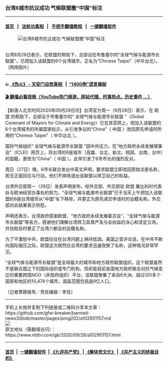 ### 台湾6城市抗议成功 气候联盟撤“中国”标注
------------------------

#### [首页](https://github.com/gfw-breaker/banned-news3/blob/master/README.md) &nbsp;&nbsp;|&nbsp;&nbsp; [法轮功真相](https://github.com/begood0513/basic/blob/master/README.md)  &nbsp;&nbsp;|&nbsp;&nbsp; [手把手翻墙教程](https://github.com/gfw-breaker/guides/wiki)  &nbsp;&nbsp;|&nbsp;&nbsp; [一键翻墙软件](https://github.com/gfw-breaker/nogfw/blob/master/README.md)  



<div><div class="featured_image">
 <figure>
  <img alt="台湾6城市抗议成功 气候联盟撤“中国”标注" src="https://i.ntdtv.com/assets/uploads/2020/09/taiwan.jpg"/>
 </figure><br/>
 <span class="caption">
  台湾9月28日表示，在欧盟的帮助下，总部设在布鲁塞尔的“全球气候与能源市长联盟”，已把加入该联盟的6个台湾城市，正名为“Chinese Taipei”（中华台北）。（网络图片）
 </span>
</div>
</div><hr/>

#### 💥 [《伪火》 - 天安门自焚真相 ](http://158.247.195.190:10000/videos/blog/weihuo.html)&nbsp; |&nbsp; [“1400例”谎言揭秘  ](http://158.247.195.190:10000/videos/blog/jiexi1400.html)

#### [ 🎬  翻墙必看视频（YouTube热门频道、网站代理、时事热点、历史事件 ...）](https://github.com/gfw-breaker/links/blob/master/banned.md)

<div><div class="post_content" itemprop="articleBody">
 <p>
  【新唐人北京时间2020年09月29日讯】台湾官方周一（9月28日）表示，在
  <ok href="https://www.ntdtv.com/gb/欧盟.htm">
   欧盟
  </ok>
  的帮助下，总部设于布鲁塞尔的“
  <ok href="https://www.ntdtv.com/gb/全球气候与能源市长联盟.htm">
   全球气候与能源市长联盟
  </ok>
  ”（Global Covenant of Mayors for Climate and Energy）已在其官网上，把加入该联盟的6个台湾城市的所属国家标示，从引发争议的“China”（
  <ok href="https://www.ntdtv.com/gb/中国.htm">
   中国
  </ok>
  ）改回原先申请时所用的“Chinese Taipei”（
  <ok href="https://www.ntdtv.com/gb/中华台北.htm">
   中华台北
  </ok>
  ）。
 </p>
 <p>
  国际气候组织“
  <ok href="https://www.ntdtv.com/gb/全球气候与能源市长联盟.htm">
   全球气候与能源市长联盟
  </ok>
  ”因中共压力，在“地方政府永续发展理事会”（ICLEI）网页上，将台湾的6座城市（高雄、台北、新北、桃园、台南、台中）的国籍，更改为“China”（
  <ok href="https://www.ntdtv.com/gb/中国.htm">
   中国
  </ok>
  ）。此举引发了6市市长的强烈反对。
 </p>
 <p>
  周日（27日）晚，6市长联合发出中英文声明，要求联盟立即改回原始注册名称，若无正面回应与行动，他们不排除退出该联盟以捍卫自己的权益。
 </p>
 <p>
  台湾外交部周一（28日）发表声明宣布，经外交部、外交部驻
  <ok href="https://www.ntdtv.com/gb/欧盟.htm">
   欧盟
  </ok>
  兼比利时代表处与欧洲经贸办事处的努力，“全球气候与能源市长联盟”已于当天上午把加入该联盟的6座台湾城市从“中国”名下移除，并更正为原先递交申请时的会籍名称。外交部对此结果表示欣慰。
 </p>
 <p>
  声明还表示，台湾政府感谢欧盟、“地方政府永续发展委员会”、“全球气候与能源市长联盟”等各方，感谢他们理解台湾捍卫其尊严及与会权益的决心和坚定立场，并协助及时更正了台湾六都会的会籍名称。
 </p>
 <p>
  为了不激怒中共，欧盟往往在台湾问题上保持低调。美国之音评论说，在中共不断向国际施压之际，欧盟这次居然应台湾的要求迅速改换了名称，这种情况非常罕见。
 </p>
 <p>
  “全球气候与能源市长联盟”是全球最大的城市和地方政府联盟组织。这个联盟虽然不是联合国之下的国际组织或专门机构，但却是目前各国地方政府联合对抗气候变迁的重要跨国NGO（非政府组织）平台。该联盟聚集了来自6大洲、超过120多个国家和地区的10,474个城市，涵盖范围包括逾9亿人口。
 </p>
 <p>
  （记者萧静报导／责任编辑：李佳）
 </p>
 <div class="single_ad">
 </div>
</div>
</div>
<hr/>
手机上长按并复制下列链接或二维码分享本文章：<br/>
https://github.com/gfw-breaker/banned-news3/blob/master/pages/prog202/a102951157.md <br/>
<a href='https://github.com/gfw-breaker/banned-news3/blob/master/pages/prog202/a102951157.md'><img src='https://github.com/gfw-breaker/banned-news3/blob/master/pages/prog202/a102951157.md.png'/></a> <br/>
原文地址（需翻墙访问）：https://www.ntdtv.com/gb/2020/09/28/a102951157.html


------------------------
#### [首页](https://github.com/gfw-breaker/banned-news3/blob/master/README.md) &nbsp;|&nbsp; [一键翻墙软件](https://github.com/gfw-breaker/nogfw/blob/master/README.md) &nbsp;| [《九评共产党》](https://github.com/gfw-breaker/9ping.md/blob/master/README.md#九评之一评共产党是什么) | [《解体党文化》](https://github.com/gfw-breaker/jtdwh.md/blob/master/README.md) | [《共产主义的终极目的》](https://github.com/gfw-breaker/gczydzjmd.md/blob/master/README.md)


<img src='http://gfw-breaker.win/banned-news3/pages/prog202/a102951157.md' width='0px' height='0px'/>